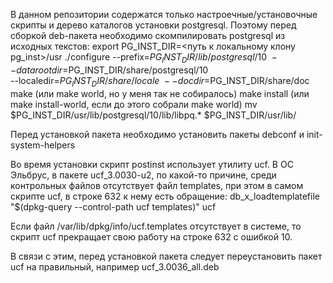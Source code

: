 В данном репозитории содержатся только настроечные/установочные скрипты и
дерево каталогов установки postgresql. Поэтому перед сборкой deb-пакета
необходимо скомпилировать postgresql из исходных текстов:
export PG_INST_DIR=<путь к локальному клону pg_inst>/usr
./configure --prefix=$PG_INST_DIR/lib/postgresql/10 \
--datarootdir=$PG_INST_DIR/share/postgresql/10 \
--localedir=$PG_INST_DIR/share/locale \
--docdir=$PG_INST_DIR/share/doc
make (или make world, но у меня так не собиралось)
make install (или make install-world, если до этого собрали make world)
mv $PG_INST_DIR/usr/lib/postgresql/10/lib/libpq.\* $PG_INST_DIR/usr/lib/


Перед установкой пакета необходимо установить пакеты debconf и init-system-helpers


Во время установки скрипт postinst использует утилиту ucf. В ОС
Эльбрус, в пакете ucf_3.0030-u2, по какой-то причине, среди контрольных
файлов отсутствует файл templates, при этом в самом скрипте ucf, в строке 632 к нему есть обращение: db_x_loadtemplatefile "$(dpkg-query --control-path ucf templates)" ucf

Если файл /var/lib/dpkg/info/ucf.templates отсутствует в системе, то скрипт ucf прекращает свою работу на строке 632 с ошибкой 10.

В связи с этим, перед установкой пакета следует переустановить пакет ucf на правильный, например ucf_3.0036_all.deb
